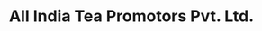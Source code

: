 ---
title: "All India Tea Promotors Pvt. Ltd."
url: /new-delhi/all-india-tea-promotors-pvt-ltd/
shop: Tee
---